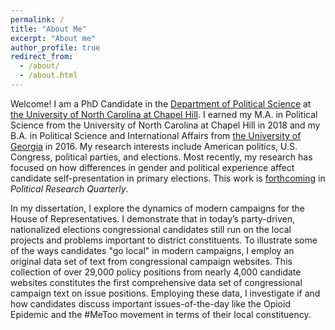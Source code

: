 ```yaml
---
permalink: /
title: "About Me"
excerpt: "About me"
author_profile: true
redirect_from: 
  - /about/
  - /about.html
---
```


Welcome! I am a PhD Candidate in the [Department of Political Science](https://politicalscience.unc.edu/) at [the University of North Carolina at Chapel Hill](https://www.unc.edu/). I earned my M.A. in Political Science from the University of North Carolina at Chapel Hill in 2018 and my B.A. in Political Science and International Affairs from [the University of Georgia](https://www.uga.edu/) in 2016. My research interests include American politics, U.S. Congress, political parties, and elections. Most recently, my research has focused on how differences in gender and political experience affect candidate self-presentation in primary elections. This work is [forthcoming](https://journals.sagepub.com/eprint/XFGAYNZHCF8NKH9THTZC/full) in *Political Research Quarterly*. 

In my dissertation, I explore the dynamics of modern campaigns for the House of Representatives. I demonstrate that in today’s party-driven, nationalized elections congressional candidates still run on the local projects and problems important to district constituents. To illustrate some of the ways candidates  "go local" in modern campaigns, I employ an original data set of text from congressional campaign websites. This collection of over 29,000 policy positions from nearly 4,000 candidate websites constitutes the first comprehensive data set of congressional campaign text on issue positions. Employing these data, I investigate if and how candidates discuss important issues-of-the-day like the Opioid Epidemic and the #MeToo movement in terms of their local constituency. 

